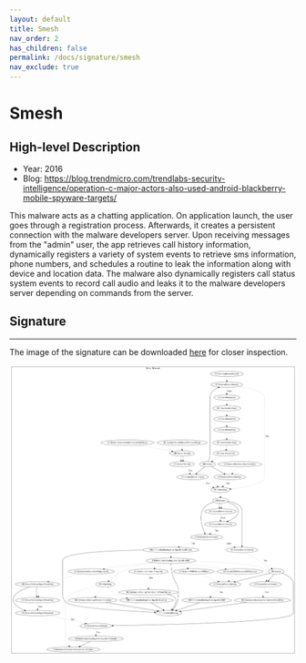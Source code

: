 ```yaml
---
layout: default
title: Smesh
nav_order: 2
has_children: false
permalink: /docs/signature/smesh
nav_exclude: true
---
```


# Smesh

## High-level Description

* Year: 2016
* Blog: https://blog.trendmicro.com/trendlabs-security-intelligence/operation-c-major-actors-also-used-android-blackberry-mobile-spyware-targets/

This malware acts as a chatting application. On application launch, the user goes through a registration process. Afterwards, it creates a persistent connection with the malware developers server. Upon receiving messages from the "admin" user, the app retrieves call history information, dynamically registers a variety of system events to retrieve sms information, phone numbers, and schedules a routine to leak the information along with device and location data. The malware also dynamically registers call status system events to record call audio and leaks it to the malware developers server depending on commands from the server.

## Signature
---

The image of the signature can be downloaded [here](../../img/signatures/Smesh.png) for closer inspection.

![](../../img/signatures/Smesh.png)
